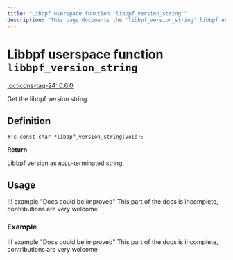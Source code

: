 ```yaml
---
title: "Libbpf userspace function 'libbpf_version_string'"
description: "This page documents the 'libbpf_version_string' libbpf userspace function, including its definition, usage, and examples."
---
```

# Libbpf userspace function `libbpf_version_string`

<!-- [LIBBPF_TAG] -->
[:octicons-tag-24: 0.6.0](https://github.com/libbpf/libbpf/releases/tag/v0.6.0)
<!-- [/LIBBPF_TAG] -->

Get the libbpf version string.

## Definition

`#!c const char *libbpf_version_string(void);`

**Return**

Libbpf version as `NULL`-terminated string.

## Usage

!!! example "Docs could be improved"
    This part of the docs is incomplete, contributions are very welcome

### Example

!!! example "Docs could be improved"
    This part of the docs is incomplete, contributions are very welcome
